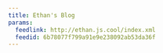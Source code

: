 ```yaml
---
title: Ethan's Blog
params:
  feedlink: http://ethan.js.cool/index.xml
  feedid: 6b78077f799a91e9e238092ab53da36f
---
```

